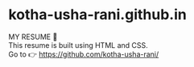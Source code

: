 # kotha-usha-rani.github.in
MY RESUME 👩\
This resume is built using HTML and CSS.\
Go to 👉 https://github.com/kotha-usha-rani/
